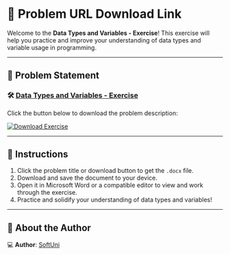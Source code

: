 # 📝 Problem URL Download Link

Welcome to the **Data Types and Variables - Exercise**! This exercise will help you practice and improve your understanding of data types and variable usage in programming.

---

## 📄 Problem Statement

### 🛠️ [Data Types and Variables - Exercise](https://github.com/user-attachments/files/17949146/Data.Types.and.Variables.-.Exercise.docx)
Click the button below to download the problem description:

[![Download Exercise](https://img.shields.io/badge/Download-Exercise-blue?style=for-the-badge&logo=microsoftword)](https://github.com/user-attachments/files/17949146/Data.Types.and.Variables.-.Exercise.docx)

---

## 📌 Instructions
1. Click the problem title or download button to get the `.docx` file.
2. Download and save the document to your device.
3. Open it in Microsoft Word or a compatible editor to view and work through the exercise.
4. Practice and solidify your understanding of data types and variables!

---

## 👤 About the Author

💻 **Author**: [SoftUni](https://softuni.bg/) 
